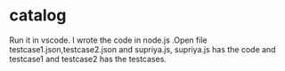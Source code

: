 # catalog
Run it in vscode.
I wrote the code in node.js
.Open file testcase1.json,testcase2.json and supriya.js,
supriya.js has the code and testcase1 and testcase2 has the testcases.
